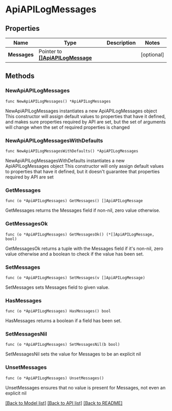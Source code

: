 # ApiAPILogMessages

## Properties

Name | Type | Description | Notes
------------ | ------------- | ------------- | -------------
**Messages** | Pointer to [**[]ApiAPILogMessage**](ApiAPILogMessage.md) |  | [optional] 

## Methods

### NewApiAPILogMessages

`func NewApiAPILogMessages() *ApiAPILogMessages`

NewApiAPILogMessages instantiates a new ApiAPILogMessages object
This constructor will assign default values to properties that have it defined,
and makes sure properties required by API are set, but the set of arguments
will change when the set of required properties is changed

### NewApiAPILogMessagesWithDefaults

`func NewApiAPILogMessagesWithDefaults() *ApiAPILogMessages`

NewApiAPILogMessagesWithDefaults instantiates a new ApiAPILogMessages object
This constructor will only assign default values to properties that have it defined,
but it doesn't guarantee that properties required by API are set

### GetMessages

`func (o *ApiAPILogMessages) GetMessages() []ApiAPILogMessage`

GetMessages returns the Messages field if non-nil, zero value otherwise.

### GetMessagesOk

`func (o *ApiAPILogMessages) GetMessagesOk() (*[]ApiAPILogMessage, bool)`

GetMessagesOk returns a tuple with the Messages field if it's non-nil, zero value otherwise
and a boolean to check if the value has been set.

### SetMessages

`func (o *ApiAPILogMessages) SetMessages(v []ApiAPILogMessage)`

SetMessages sets Messages field to given value.

### HasMessages

`func (o *ApiAPILogMessages) HasMessages() bool`

HasMessages returns a boolean if a field has been set.

### SetMessagesNil

`func (o *ApiAPILogMessages) SetMessagesNil(b bool)`

 SetMessagesNil sets the value for Messages to be an explicit nil

### UnsetMessages
`func (o *ApiAPILogMessages) UnsetMessages()`

UnsetMessages ensures that no value is present for Messages, not even an explicit nil

[[Back to Model list]](../README.md#documentation-for-models) [[Back to API list]](../README.md#documentation-for-api-endpoints) [[Back to README]](../README.md)


